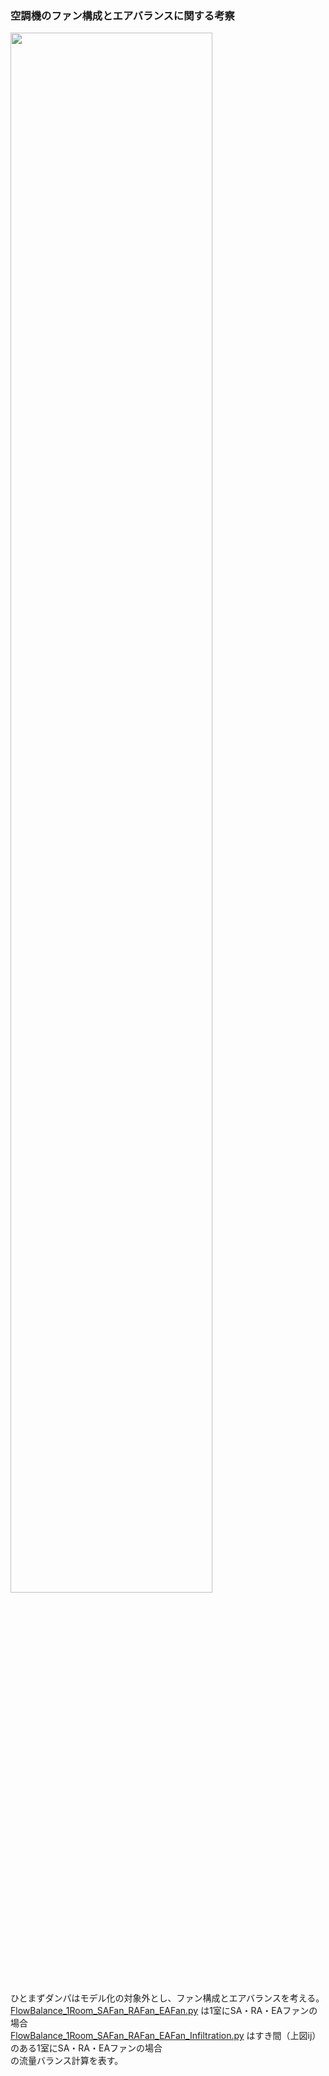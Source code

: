 ### 空調機のファン構成とエアバランスに関する考察
  
<img src="https://user-images.githubusercontent.com/27459538/113409126-99b05580-93eb-11eb-8ad0-6fbdaebfe9fc.png" width=80%>  
  
ひとまずダンパはモデル化の対象外とし、ファン構成とエアバランスを考える。  
[FlowBalance_1Room_SAFan_RAFan_EAFan.py](https://github.com/ShoheiMiyata/phyvac/blob/main/MainSample/%E7%A9%BA%E8%AA%BF%E6%A9%9F%E3%81%AE%E3%83%95%E3%82%A1%E3%83%B3%E6%A7%8B%E6%88%90%E3%81%A8%E3%82%A8%E3%82%A2%E3%83%90%E3%83%A9%E3%83%B3%E3%82%B9%E3%81%AB%E9%96%A2%E3%81%99%E3%82%8B%E8%80%83%E5%AF%9F/FlowBalance_1Room_SAFan_RAFan_EAFan.py) は1室にSA・RA・EAファンの場合  
[FlowBalance_1Room_SAFan_RAFan_EAFan_Infiltration.py](https://github.com/ShoheiMiyata/phyvac/blob/main/MainSample/%E7%A9%BA%E8%AA%BF%E6%A9%9F%E3%81%AE%E3%83%95%E3%82%A1%E3%83%B3%E6%A7%8B%E6%88%90%E3%81%A8%E3%82%A8%E3%82%A2%E3%83%90%E3%83%A9%E3%83%B3%E3%82%B9%E3%81%AB%E9%96%A2%E3%81%99%E3%82%8B%E8%80%83%E5%AF%9F/FlowBalance_1Room_SAFan_RAFan_EAFan_Infiltration.py) はすき間（上図ij）のある1室にSA・RA・EAファンの場合  
の流量バランス計算を表す。

